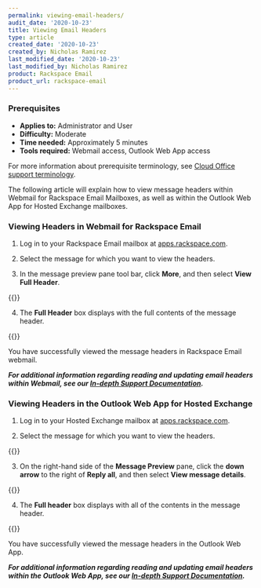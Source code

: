 ```yaml
---
permalink: viewing-email-headers/
audit_date: '2020-10-23'
title: Viewing Email Headers
type: article
created_date: '2020-10-23'
created_by: Nicholas Ramirez
last_modified_date: '2020-10-23'
last_modified_by: Nicholas Ramirez
product: Rackspace Email
product_url: rackspace-email
---
```



### Prerequisites 

- **Applies to:** Administrator and User
- **Difficulty:** Moderate
- **Time needed:** Approximately 5 minutes
- **Tools required:** Webmail access, Outlook Web App access

For more information about prerequisite terminology, see [Cloud Office support terminology](/how-to/cloud-office-support-terminology).

The following article will explain how to view message headers within Webmail for Rackspace Email Mailboxes, as well as within the Outlook Web App for Hosted Exchange mailboxes.


### Viewing Headers in Webmail for Rackspace Email


1. Log in to your Rackspace Email mailbox at [apps.rackspace.com](apps.rackspace.com).

2. Select the message for which you want to view the headers.

3. In the message preview pane tool bar, click **More**, and then select **View Full Header**.

{{<image src="view_full_header_rs.png" alt="" title="">}}

4. The **Full Header** box displays with the full contents of the message header.

{{<image src="full_header_rs.png" alt="" title="">}}

You have successfully viewed the message headers in Rackspace Email webmail.


***For additional information regarding reading and updating email headers within Webmail, see our [In-depth Support Documentation](https://docs.rackspace.com/support/how-to/view-and-read-rackspace-email-headers/).***


### Viewing Headers in the Outlook Web App for Hosted Exchange


1. Log in to your Hosted Exchange mailbox at [apps.rackspace.com](apps.rackspace.com).

2. Select the message for which you want to view the headers.

{{<image src="inbox_preview_hex.png" alt="" title="">}}

3. On the right-hand side of the **Message Preview** pane, click the **down arrow** to the right of **Reply all**, and then select **View message details**.

{{<image src="view_message_details_hex.png" alt="" title="">}}

4. The **Full header** box displays with all of the contents in the message header.

{{<image src="header_window_hex.png" alt="" title="">}}

You have successfully viewed the message headers in the Outlook Web App.


***For additional information regarding reading and updating email headers within the Outlook Web App, see our [In-depth Support Documentation](https://docs.rackspace.com/support/how-to/view-and-read-email-headers-in-owa).***
